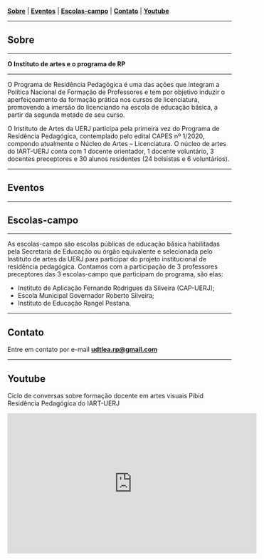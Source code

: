 <link href="./style.css" rel="stylesheet">
<meta charset="UTF-8">

[**Sobre**](#sobre) | [**Eventos**](#eventos) | [**Escolas-campo**](#escolascampo) | [**Contato**](#contato) | [**Youtube**](#youtube) 

____

## Sobre

____

**O Instituto de artes e o programa de RP**

_____

O Programa de Residência Pedagógica é uma das ações que integram a Política Nacional de Formação de Professores e tem por objetivo induzir o aperfeiçoamento da formação prática nos cursos de licenciatura, promovendo a imersão do licenciando na escola de educação básica, a partir da segunda metade de seu curso. 

O Instituto de Artes da UERJ participa pela primeira vez do Programa de Residência Pedagógica, contemplado pelo edital CAPES nº 1/2020, compondo atualmente o Núcleo de Artes – Licenciatura. O núcleo de artes do IART-UERJ conta com 1 docente orientador, 1 docente voluntário, 3 docentes preceptores e 30 alunos residentes (24 bolsistas e 6 voluntários).

____

## Eventos
____

## Escolas-campo
____

As escolas-campo são escolas públicas de educação básica habilitadas pela Secretaria de Educação ou órgão equivalente e selecionada pelo Instituto de artes da UERJ para participar do projeto institucional de residência pedagógica. Contamos com a participação de 3 professores preceptores das 3 escolas-campo que participam do programa, são elas: 

* Instituto de Aplicação Fernando Rodrigues da Silveira (CAP-UERJ);
* Escola Municipal Governador Roberto Silveira;
* Instituto de Educação Rangel Pestana.

____

## Contato
Entre em contato por e-mail [**udtlea.rp@gmail.com**](mailto:udtlead@gmail.com)

----

## Youtube

Ciclo de conversas sobre formação docente em artes visuais Pibid Residência Pedagógica do IART-UERJ
<iframe width="560" height="315" src="https://www.youtube.com/embed/RuIP_oIRRd4" title="YouTube video player" frameborder="0" allow="accelerometer; autoplay; clipboard-write; encrypted-media; gyroscope; picture-in-picture" allowfullscreen></iframe> 



   


